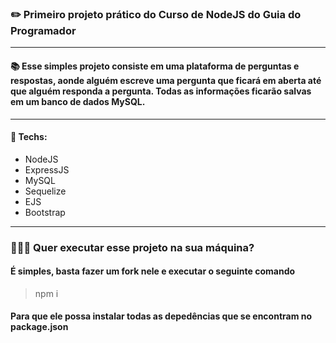 ### ✏️ Primeiro projeto prático do Curso de NodeJS do Guia do Programador

<hr>

#### 📚 Esse simples projeto consiste em uma plataforma de perguntas e respostas, aonde alguém escreve uma pergunta que ficará em aberta até que alguém responda a pergunta. Todas as informações ficarão salvas em um banco de dados MySQL.

<hr>

#### 🚀 Techs:
- NodeJS 
- ExpressJS
- MySQL
- Sequelize
- EJS
- Bootstrap

<hr>

### 👨🏻‍🚀 Quer executar esse projeto na sua máquina? 
#### É simples, basta fazer um fork nele e executar o seguinte comando
> npm i
#### Para que ele possa instalar todas as depedências que se encontram no package.json 